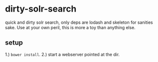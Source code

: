 # dirty-solr-search
quick and dirty solr search, only deps are lodash and skeleton for sanities sake. Use at your own peril, this is more a toy than anything else.
## setup
1.) `bower install`.
2.) start a webserver pointed at the dir.
